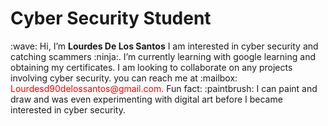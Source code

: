 <h1>Cyber Security Student</h1>
:wave: Hi, I’m <strong>Lourdes De Los Santos</strong>
 I am interested in cyber security and catching scammers :ninja:.
 I’m currently learning with google learning and obtaining my certificates.
 I am looking to collaborate on any projects involving cyber security.
 you can reach me at :mailbox: <font color="red"> Lourdesd90delossantos@gmail.com.</font>
 Fun fact: :paintbrush: I can paint and draw and was even experimenting with digital art before I became interested in cyber security. 

<!---
lourdofthesaints/lourdofthesaints is a ✨ special ✨ repository because its `README.md` (this file) appears on your GitHub profile.
You can click the Preview link to take a look at your changes.
--->
